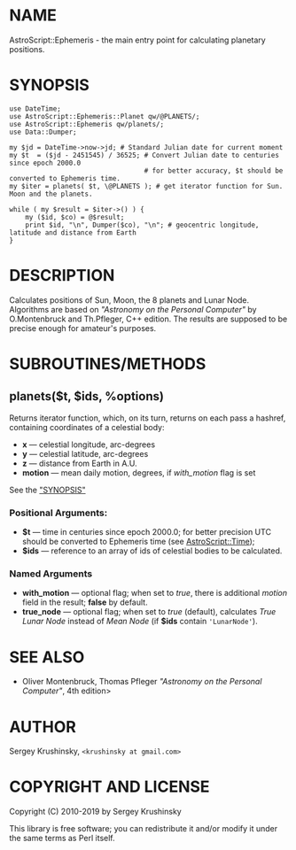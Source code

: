 # NAME

AstroScript::Ephemeris - the main entry point for calculating planetary positions.

# SYNOPSIS

    use DateTime;
    use AstroScript::Ephemeris::Planet qw/@PLANETS/;
    use AstroScript::Ephemeris qw/planets/;
    use Data::Dumper;

    my $jd = DateTime->now->jd; # Standard Julian date for current moment
    my $t  = ($jd - 2451545) / 36525; # Convert Julian date to centuries since epoch 2000.0
                                      # for better accuracy, $t should be converted to Ephemeris time.
    my $iter = planets( $t, \@PLANETS ); # get iterator function for Sun. Moon and the planets.

    while ( my $result = $iter->() ) {
        my ($id, $co) = @$result;
        print $id, "\n", Dumper($co), "\n"; # geocentric longitude, latitude and distance from Earth
    }

# DESCRIPTION

Calculates positions of Sun, Moon, the 8 planets and Lunar Node. Algorithms are
based on _"Astronomy on the Personal Computer"_ by O.Montenbruck and Th.Pfleger,
C++ edition. The results are supposed to be precise enough for amateur's purposes.

# SUBROUTINES/METHODS

## planets($t, $ids, %options)

Returns iterator function, which, on its turn, returns on each pass a hashref,
containing coordinates of a celestial body:

- **x** — celestial longitude, arc-degrees
- **y** — celestial latitude, arc-degrees
- **z** — distance from Earth in A.U.
- **motion** — mean daily motion, degrees, if _with\_motion_ flag is set

See  the ["SYNOPSIS"](#synopsis)

### Positional Arguments:

- **$t** — time in centuries since epoch 2000.0; for better precision UTC should be converted to Ephemeris time (see [AstroScript::Time](https:/github.com/skrushinsky/astroscript/docs/AstroScript/Time.md));
- **$ids** — reference to an array of ids of celestial bodies to be calculated.

### Named Arguments

- **with\_motion** — optional flag; when set to _true_, there is additional _motion_ field in the result;  **false** by default.
- **true\_node** — optional flag; when set to _true_ (default), calculates _True Lunar Node_ instead of _Mean Node_ (if **$ids** contain `'LunarNode'`).

# SEE ALSO

- Oliver Montenbruck, Thomas Pfleger _"Astronomy on the Personal Computer"_, 4th edition>

# AUTHOR

Sergey Krushinsky, `<krushinsky at gmail.com>`

# COPYRIGHT AND LICENSE

Copyright (C) 2010-2019 by Sergey Krushinsky

This library is free software; you can redistribute it and/or modify
it under the same terms as Perl itself.